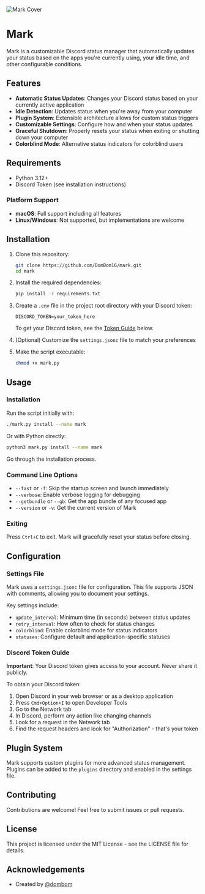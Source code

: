 ![Mark Cover](https://github.com/user-attachments/assets/4f93f077-055f-46a3-95e1-cf4cd9ec6888)

# Mark

Mark is a customizable Discord status manager that automatically updates your status based on the apps you're currently using, your idle time, and other configurable conditions.

## Features

- **Automatic Status Updates**: Changes your Discord status based on your currently active application
- **Idle Detection**: Updates status when you're away from your computer
- **Plugin System**: Extensible architecture allows for custom status triggers
- **Customizable Settings**: Configure how and when your status updates
- **Graceful Shutdown**: Properly resets your status when exiting or shutting down your computer
- **Colorblind Mode**: Alternative status indicators for colorblind users

## Requirements

- Python 3.12+
- Discord Token (see installation instructions)

### Platform Support

- **macOS**: Full support including all features
- **Linux/Windows**: Not supported, but implementations are welcome

## Installation

1. Clone this repository:
   ```bash
   git clone https://github.com/DomBom16/mark.git
   cd mark
   ```

2. Install the required dependencies:
   ```bash
   pip install -r requirements.txt
   ```

3. Create a `.env` file in the project root directory with your Discord token:
   ```
   DISCORD_TOKEN=your_token_here
   ```

   To get your Discord token, see the [Token Guide](#discord-token-guide) below.

4. (Optional) Customize the `settings.jsonc` file to match your preferences

5. Make the script executable:
   ```bash
   chmod +x mark.py
   ```

## Usage

### Installation

Run the script initially with:

```bash
./mark.py install --name mark
```

Or with Python directly:

```bash
python3 mark.py install --name mark
```

Go through the installation process.

### Command Line Options

- `--fast` or `-f`: Skip the startup screen and launch immediately
- `--verbose`: Enable verbose logging for debugging
- `--getbundle` or `--gb`: Get the app bundle of any focused app
- `--version` or `-v`: Get the current version of Mark

### Exiting

Press `Ctrl+C` to exit. Mark will gracefully reset your status before closing.

## Configuration

### Settings File

Mark uses a `settings.jsonc` file for configuration. This file supports JSON with comments, allowing you to document your settings.

Key settings include:

- `update_interval`: Minimum time (in seconds) between status updates
- `retry_interval`: How often to check for status changes
- `colorblind`: Enable colorblind mode for status indicators
- `statuses`: Configure default and application-specific statuses

### Discord Token Guide

**Important**: Your Discord token gives access to your account. Never share it publicly.

To obtain your Discord token:

1. Open Discord in your web browser or as a desktop application
2. Press `Cmd+Option+I` to open Developer Tools
3. Go to the Network tab
4. In Discord, perform any action like changing channels
5. Look for a request in the Network tab
6. Find the request headers and look for "Authorization" - that's your token

## Plugin System

Mark supports custom plugins for more advanced status management. Plugins can be added to the `plugins` directory and enabled in the settings file.

## Contributing

Contributions are welcome! Feel free to submit issues or pull requests.

## License

This project is licensed under the MIT License - see the LICENSE file for details.

## Acknowledgements

- Created by [@dombom](https://github.com/DomBom16)
